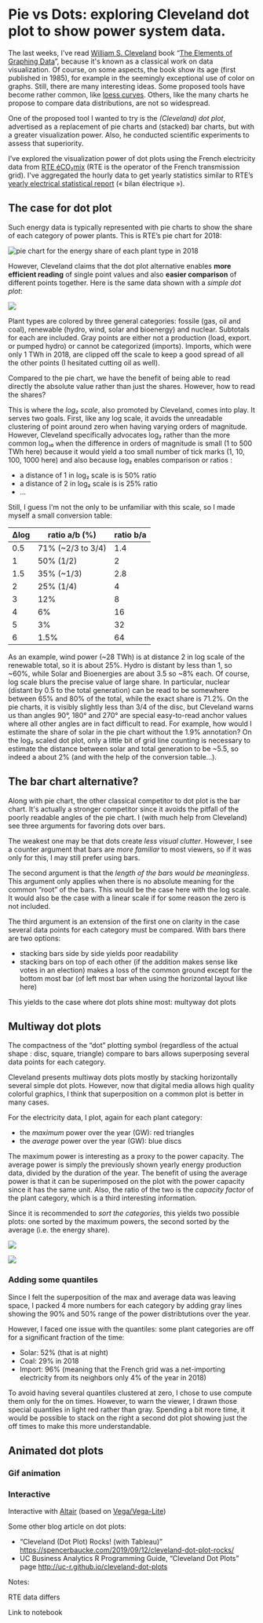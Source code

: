 # Pie vs Dots: exploring Cleveland dot plot to show power system data.

The last weeks, I've read [William S. Cleveland](https://en.wikipedia.org/wiki/William_S._Cleveland) book “[The Elements of Graphing Data](https://www.goodreads.com/book/show/18619.Elements_of_Graphing_Data)”,
because it's known as a classical work on  data visualization.
Of course, on some aspects, the book show its age (first published in 1985), for example
in the seemingly exceptional use of color on graphs.
Still, there are many interesting ideas.
Some  proposed tools have become rather common, like [loess curves](https://en.wikipedia.org/wiki/Local_regression). Others, like the many charts he propose to compare data distributions,
are not so widespread.

One of the proposed tool I wanted to try is the *(Cleveland) dot plot*,
advertised as a replacement of pie charts and (stacked) bar charts, but with a greater visualization power.
Also, he conducted scientific experiments to assess that superiority.

I’ve explored the visualization power of dot plots using the French electricity data from [RTE éCO₂mix](https://www.rte-france.com/fr/eco2mix/eco2mix) (RTE is the operator of the French transmission grid).
I've aggregated the hourly data to get yearly statistics similar to RTE’s [yearly electrical statistical report](https://bilan-electrique-2018.rte-france.com/) (« bilan électrique »).

## The case for dot plot

Such energy data is typically represented with pie charts to show the share of each category of power plants. This is RTE’s pie chart for 2018:

![pie chart for the energy share of each plant type in 2018](img/RTE_2018_energy_pie-chart.png)

However, Cleveland claims that the dot plot alternative enables **more efficient reading** of single point values
and also **easier comparison** of different points together. Here is the same data shown with a *simple dot plot*:

![](dotplots/Dotplot_Powersys_2018_int_colored.png)

Plant types are colored by three general categories: fossile (gas, oil and coal), renewable (hydro, wind, solar and bioenergy) and nuclear. Subtotals for each are included. Gray points are either not a production (load, export. or pumped hydro) or cannot be categorized (imports). Imports, which were only 1 TWh in 2018, are clipped  off the scale to keep a good spread of all the other points (I hesitated cutting oil as well).

Compared to the pie chart, we have the benefit of being able to read directly the absolute value rather than just the shares.
However, how to read the shares?

This is where the *log₂ scale*, also promoted by Cleveland, comes into play. It serves two goals. First, like any log scale, it avoids the unreadable clustering of point around zero when having varying orders of magnitude. However, Cleveland specifically advocates log₂ rather than the more common log₁₀ when the difference in orders of magnitude is small (1 to 500 TWh here) because it would yield a too small number of tick marks (1, 10, 100, 1000 here) and also because log₂ enables comparison or ratios :

* a distance of 1 in log₂ scale is is 50% ratio
* a distance of 2 in log₂ scale is is 25% ratio
* …

Still, I guess I'm not the only to be unfamiliar with this scale, so I made myself a small conversion table:

| Δlog | ratio a/b (%)     | ratio b/a |
|------|-------------------|-----------|
| 0.5  | 71% (~2/3 to 3/4) | 1.4       |
| 1    | 50% (1/2)         | 2         |
| 1.5  | 35% (~1/3)        | 2.8       |
| 2    | 25% (1/4)         | 4         |
| 3    | 12%               | 8         |
| 4    |  6%               | 16        |
| 5    |  3%               | 32        |
| 6    |  1.5%             | 64        |

As an example, wind power (~28 TWh) is at distance 2 in log scale of the renewable total, so it is about 25%. Hydro is distant by less than 1, so ~60%, while Solar and Bioenergies are about 3.5 so ~8% each.
Of course, log scale blurs the precise value of large share. In particular,  nuclear (distant by 0.5 to the total generation) can be read to be somewhere between 65% and 80% of the total, while the exact share is 71.2%. On the pie charts, it is visibly slightly less than 3/4 of the disc, but Cleveland warns us than angles 90°, 180° and 270° are special easy-to-read anchor values where all other angles are in fact difficult to read. For example, how would I estimate the share of solar in the pie chart without the 1.9% annotation? On the log₂ scaled dot plot, only a little bit of grid line counting is necessary to estimate the distance between solar and total generation to be ~5.5, so indeed a about 2% (and with the help of the conversion table…).

## The bar chart alternative?

Along with pie chart, the other classical competitor to dot plot is the bar chart.
It's actually a stronger competitor since it avoids the pitfall of the poorly readable angles of the pie chart.
I (with much help from Cleveland) see three arguments for favoring dots over bars.

The weakest one may be that dots create *less visual clutter*. However, I see a counter argument that bars are *more familiar* to most viewers, so if it was only for this, I may still prefer using bars.

The second argument is that the *length of the bars would be meaningless*. This argument only applies when there is no absolute meaning for the common “root” of the bars. This would be the case here with the log scale. It would also be the case with a linear scale if for some reason the zero is not included.

The third argument is an extension of the first one on clarity in the case several data points for each category must be compared. With bars there are two options:
* stacking bars side by side yields poor readability
* stacking bars on top of each other (if the addition makes sense like votes in an election) makes a loss of the common ground except for the bottom most bar (of left most bar when using the horizontal layout like here)

This yields to the case where dot plots shine most: multyway dot plots

## Multiway dot plots

The compactness of the “dot” plotting symbol (regardless of the actual shape : disc, square, triangle) compare to bars allows superposing several data points for each category.

Cleveland presents multiway dots plots mostly by stacking horizontally several simple dot plots. However, now that digital media allows high quality colorful graphics, I think that superposition on a common plot is better in many cases.

For the electricity data, I plot, again for each plant category:
* the *maximum* power over the year (GW): red triangles
* the *average* power over the year (GW): blue discs

The maximum power is interesting as a proxy to the power capacity.
The average power is simply the previously shown yearly energy production data, divided by the duration of the year.
The benefit of using the average power is that it can be superimposed
on the plot with the power capacity since it has the same unit.
Also, the ratio of the two is the *capacity factor* of the plant category, which is a third interesting information.

Since it is recommended to *sort the categories*, this yields two possible plots: one sorted by the maximum powers,
the second sorted by the average (i.e. the energy share).

![](dotplots/Dotplot_Powersys_2018_bymax.png)

![](dotplots/Dotplot_Powersys_2018_byavg.png)

### Adding some quantiles

Since I felt the superposition of the max and average data was leaving space, I packed 4 more numbers for each category by adding gray lines showing the 90% and 50% range of the power distribtutions over the year.

However, I faced one issue with the quantiles: some plant categories are off for a significant fraction of the time:
* Solar: 52% (that is at night)
* Coal: 29% in 2018
* Import: 96% (meaning that the French grid was a net-importing electricity from its neighbors only  4% of the year in 2018)

To avoid having several quantiles clustered at zero, I chose to use compute them only for the on times. However, to warn the viewer, I drawn those special quantiles in light red rather than gray.
Spending a bit more time, it would be possible to stack on the right a second dot plot showing just the off times to make this more understandable.

## Animated dot plots

### Gif animation

### Interactive
Interactive with [Altair](https://altair-viz.github.io/) (based on [Vega/Vega-Lite](https://vega.github.io/))

Some other blog article on dot plots:

* “Cleveland (Dot Plot) Rocks! (with Tableau)”
https://spencerbaucke.com/2019/09/12/cleveland-dot-plot-rocks/
* UC Business Analytics R Programming Guide, “Cleveland Dot Plots” page
http://uc-r.github.io/cleveland-dot-plots


Notes:

RTE data differs

Link to notebook
